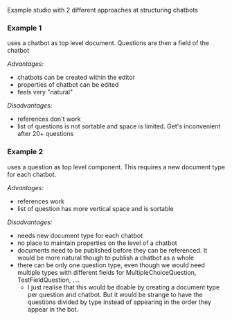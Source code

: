 Example studio with 2 different approaches at structuring chatbots

### Example 1 
uses a chatbot as top level document. Questions are then a field of the chatbot

*Advantages:*
- chatbots can be created within the editor
- properties of chatbot can be edited
- feels very "natural"

*Disadvantages:*
- references don't work
- list of questions is not sortable and space is limited. Get's inconvenient after 20+ questions

### Example 2
uses a question as top level component. This requires a new document type for each 
chatbot.

*Advantages:*
- references work
- list of question has more vertical space and is sortable

*Disadvantages:*
- needs new document type for each chatbot
- no place to maintain properties on the level of a chatbot
- documents need to be published before they can be referenced. It would be more natural though to publish a chatbot as a whole
- there can be only one question type, even though we would need multiple types with different fields for MultipleChoiceQuestion, TestFieldQuestion, ....
  - I just realise that this would be doable by creating a document type per question and chatbot. But it would be strange to have the questions
    divided by type instead of appearing in the order they appear in the bot.
